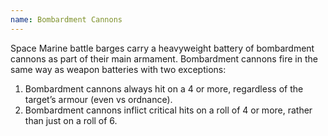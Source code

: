 ```yaml
---
name: Bombardment Cannons
---
```

Space Marine battle barges carry a heavyweight battery of bombardment cannons as part of their main armament. Bombardment cannons fire in the same way as weapon batteries with two exceptions:
1. Bombardment cannons always hit on a 4 or more, regardless of the target’s armour (even vs ordnance).
2. Bombardment cannons inflict critical hits on a roll of 4 or more, rather than just on a roll of 6.